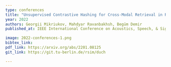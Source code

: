 ```yaml
---
type: conferences
title: "Unsupervised Contrastive Hashing for Cross-Modal Retrieval in Remote Sensing"
year: 2022
authors: Georgii Mikriukov, Mahdyar Ravanbakhsh, Begüm Demir
published_at: IEEE International Conference on Acoustics, Speech, & Signal Processing (ICASSP), Singapore, 2022

image: 2022-conferences-1.png
bibtex_link:
pdf_link: https://arxiv.org/abs/2201.08125
git_link: https://git.tu-berlin.de/rsim/duch

---
```

